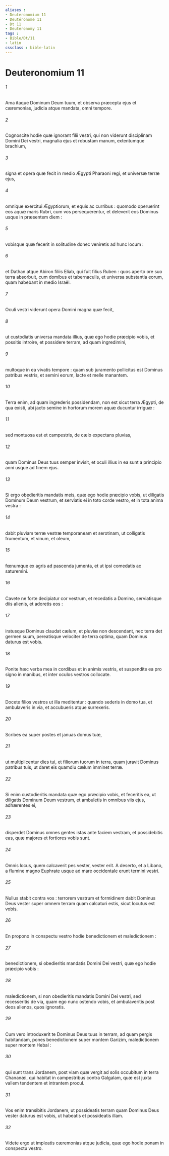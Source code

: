 ```yaml
---
aliases : 
- Deuteronomium 11
- Deutéronome 11
- Dt 11
- Deuteronomy 11
tags : 
- Bible/Dt/11
- latin
cssclass : bible-latin
---
```


# Deuteronomium 11

###### 1
Ama itaque Dominum Deum tuum, et observa præcepta ejus et cæremonias, judicia atque mandata, omni tempore.
###### 2
Cognoscite hodie quæ ignorant filii vestri, qui non viderunt disciplinam Domini Dei vestri, magnalia ejus et robustam manum, extentumque brachium,
###### 3
signa et opera quæ fecit in medio Ægypti Pharaoni regi, et universæ terræ ejus,
###### 4
omnique exercitui Ægyptiorum, et equis ac curribus : quomodo operuerint eos aquæ maris Rubri, cum vos persequerentur, et deleverit eos Dominus usque in præsentem diem :
###### 5
vobisque quæ fecerit in solitudine donec veniretis ad hunc locum :
###### 6
et Dathan atque Abiron filiis Eliab, qui fuit filius Ruben : quos aperto ore suo terra absorbuit, cum domibus et tabernaculis, et universa substantia eorum, quam habebant in medio Israël.
###### 7
Oculi vestri viderunt opera Domini magna quæ fecit,
###### 8
ut custodiatis universa mandata illius, quæ ego hodie præcipio vobis, et possitis introire, et possidere terram, ad quam ingredimini,
###### 9
multoque in ea vivatis tempore : quam sub juramento pollicitus est Dominus patribus vestris, et semini eorum, lacte et melle manantem.
###### 10
Terra enim, ad quam ingrederis possidendam, non est sicut terra Ægypti, de qua existi, ubi jacto semine in hortorum morem aquæ ducuntur irriguæ :
###### 11
sed montuosa est et campestris, de cælo expectans pluvias,
###### 12
quam Dominus Deus tuus semper invisit, et oculi illius in ea sunt a principio anni usque ad finem ejus.
###### 13
Si ergo obedieritis mandatis meis, quæ ego hodie præcipio vobis, ut diligatis Dominum Deum vestrum, et serviatis ei in toto corde vestro, et in tota anima vestra :
###### 14
dabit pluviam terræ vestræ temporaneam et serotinam, ut colligatis frumentum, et vinum, et oleum,
###### 15
fœnumque ex agris ad pascenda jumenta, et ut ipsi comedatis ac saturemini.
###### 16
Cavete ne forte decipiatur cor vestrum, et recedatis a Domino, serviatisque diis alienis, et adoretis eos :
###### 17
iratusque Dominus claudat cælum, et pluviæ non descendant, nec terra det germen suum, pereatisque velociter de terra optima, quam Dominus daturus est vobis.
###### 18
Ponite hæc verba mea in cordibus et in animis vestris, et suspendite ea pro signo in manibus, et inter oculos vestros collocate.
###### 19
Docete filios vestros ut illa meditentur : quando sederis in domo tua, et ambulaveris in via, et accubueris atque surrexeris.
###### 20
Scribes ea super postes et januas domus tuæ,
###### 21
ut multiplicentur dies tui, et filiorum tuorum in terra, quam juravit Dominus patribus tuis, ut daret eis quamdiu cælum imminet terræ.
###### 22
Si enim custodieritis mandata quæ ego præcipio vobis, et feceritis ea, ut diligatis Dominum Deum vestrum, et ambuletis in omnibus viis ejus, adhærentes ei,
###### 23
disperdet Dominus omnes gentes istas ante faciem vestram, et possidebitis eas, quæ majores et fortiores vobis sunt.
###### 24
Omnis locus, quem calcaverit pes vester, vester erit. A deserto, et a Libano, a flumine magno Euphrate usque ad mare occidentale erunt termini vestri.
###### 25
Nullus stabit contra vos : terrorem vestrum et formidinem dabit Dominus Deus vester super omnem terram quam calcaturi estis, sicut locutus est vobis.
###### 26
En propono in conspectu vestro hodie benedictionem et maledictionem :
###### 27
benedictionem, si obedieritis mandatis Domini Dei vestri, quæ ego hodie præcipio vobis :
###### 28
maledictionem, si non obedieritis mandatis Domini Dei vestri, sed recesseritis de via, quam ego nunc ostendo vobis, et ambulaveritis post deos alienos, quos ignoratis.
###### 29
Cum vero introduxerit te Dominus Deus tuus in terram, ad quam pergis habitandam, pones benedictionem super montem Garizim, maledictionem super montem Hebal :
###### 30
qui sunt trans Jordanem, post viam quæ vergit ad solis occubitum in terra Chananæi, qui habitat in campestribus contra Galgalam, quæ est juxta vallem tendentem et intrantem procul.
###### 31
Vos enim transibitis Jordanem, ut possideatis terram quam Dominus Deus vester daturus est vobis, ut habeatis et possideatis illam.
###### 32
Videte ergo ut impleatis cæremonias atque judicia, quæ ego hodie ponam in conspectu vestro.
